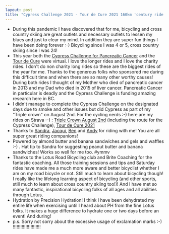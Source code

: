 ```yaml
---
layout: post
title: "Cypress Challenge 2021 - Tour de Cure 2021 160km 'century ride' formerly known as the Ride to Conquer Cancer - Bicycling as therapy and to fund cancer research"
---
```

* During this pandemic I have discovered that for me, bicycling and cross country skiing are great outlets and necessary outlets to lessen my blues and just to clear my mind. In addition they are super fun things I have been doing forever :-) Bicycling since I was 4 or 5, cross country skiing since I was 24!
* This year both the [Cypress Challenge for Pancreatic Cancer](https://cyclingbc.net/event/glotman-simpson-cypress-challenge/) and the [Tour de Cure](https://tourdecure.ca/fundraiser/roland) were virtual. I love the longer rides and I love the charity rides. I don't do non charity long rides so these are the biggest rides of the year for me. Thanks to the generous folks who sponsored me during this difficult time and when there are so many other worthy causes! During both rides I thought of my Mother who died of pancreatic cancer in 2013 and my Dad who died in 2015 of liver cancer. Pancreatic Cancer in particular is deadly and the Cypress Challenge is funding amazing research here in BC.
* I didn't manage to complete the Cypress Challenge on the designated days due to smoke and other issues but did Cypress as part of my "Triple crown" on August 2nd. For the cycling nerds :-) here are my rides on Strava :-) : [Triple Crown August 2nd](https://www.strava.com/activities/5724054034) (including the route for the Cypress Challenge),  [Tour de Cure 2021](https://www.strava.com/activities/5868953232)
* Thanks to [Sandra](https://www.strava.com/activities/5724131315), [Jacqui](https://www.strava.com/activities/5724357971), [Ben](https://www.strava.com/activities/5868943451) and [Andy](https://www.strava.com/activities/5869030557) for riding with me! You are all super great riding companions!
* Powered by almond butter and banana sandwiches and gels and waffles :-) . Hat tip to Sandra for suggesting peanut butter and banana sandwiches! Works so well for me too. #ymmv
* Thanks to the Lotus Road Bicycling club and Brite Coaching for the fantastic coaching. All those training sessions and tips and Saturday rides have made me a much more aware and better bicyclist whether I am on my road bicycle or not. Still much to learn about bicycling though! I really like the lifelong learning aspect of bicycling (and other sports, still much to learn about cross country skiing too!)! And I have met so many fantastic, inspirational bicycling folks of all ages and all abilities through Lotus.
* Hydration by Precision Hydration! I think I have been dehydrated my entire life when exercising until I heard about PH from the fine Lotus folks. It makes a huge difference to hydrate one or two days before an event! And during!
* p.s. Sorry not sorry about the excessive usage of exclamation marks :-) !!!!!!!!!!!!!!!!!!!!!!

